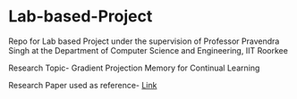 # Lab-based-Project
Repo for Lab based Project under the supervision of Professor Pravendra Singh at the Department of Computer Science and Engineering, IIT Roorkee

Research Topic- Gradient Projection Memory for Continual Learning

Research Paper used as reference- [Link](https://arxiv.org/pdf/2103.09762v1.pdf)

